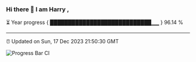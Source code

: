 ### Hi there 👋 I am Harry , 

⏳ Year progress { ████████████████████████████▁▁ } 96.14 %

---

⏰ Updated on Sun, 17 Dec 2023 21:50:30 GMT

![Progress Bar CI](https://github.com/duykhang68/duykhang68/workflows/Progress%20Bar%20CI/badge.svg)
